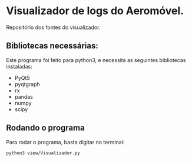 # Visualizador de logs do Aeromóvel.
Repositório dos fontes do visualizador.

## Bibliotecas necessárias:
Este programa foi feito para python3, e necessita as seguintes bibliotecas instaladas:
  + PyQt5
  + pyqtgraph
  + rx
  + pandas
  + numpy
  + scipy
  
## Rodando o programa
Para rodar o programa, basta digitar no terminal:
```bash
python3 view/Visualizador.py
```  

